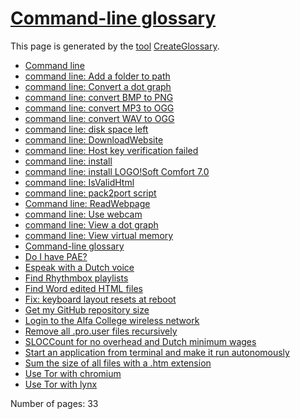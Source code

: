 












[Command-line glossary](ClGlossary.htm)
=======================================



This page is generated by the [tool](CppTools.htm)
[CreateGlossary](ToolCreateGlossary.htm).



-   [Command line](Cl.htm)
-   [command line: Add a folder to path](ClAddFolderToPath.htm)
-   [command line: Convert a dot graph](ClConvertDotGraph.htm)
-   [command line: convert BMP to PNG](ClBmpToPng.htm)
-   [command line: convert MP3 to OGG](ClMp3ToOgg.htm)
-   [command line: convert WAV to OGG](ClWavToOgg.htm)
-   [command line: disk space left](ClDiskSpaceLeft.htm)
-   [command line: DownloadWebsite](ClDownloadWebsite.htm)
-   [command line: Host key verification
    failed](ClHostKeyVerificationFailed.htm)
-   [command line: install](ClInstall.htm)
-   [command line: install LOGO!Soft Comfort
    7.0](ClInstallLogoSoftComfort.htm)
-   [command line: IsValidHtml](ClIsValidHtml.htm)
-   [command line: pack2port script](ClPack2port.htm)
-   [Command line: ReadWebpage](ClReadWebpage.htm)
-   [command line: Use webcam](ClWebcam.htm)
-   [command line: View a dot graph](ClViewDotGraph.htm)
-   [command line: View virtual memory](ClViewVirtualMemory.htm)
-   [Command-line glossary](ClGlossary.htm)
-   [Do I have PAE?](ClHasPae.htm)
-   [Espeak with a Dutch voice](ClEspeakDutch.htm)
-   [Find Rhythmbox playlists](ClFindRhythmboxPlaylists.htm)
-   [Find Word edited HTML files](ClFindWordEditedHtml.htm)
-   [Fix: keyboard layout resets at
    reboot](ClFixKeyboardLayoutResetsAtReboot.htm)
-   [Get my GitHub repository size](ClGetGitHubRepositorySize.htm)
-   [Login to the Alfa College wireless network](ClLoginAlfaCollege.htm)
-   [Remove all .pro.user files recursively](ClRemoveProUserFiles.htm)
-   [SLOCCount for no overhead and Dutch minimum wages](ClSLOCCount.htm)
-   [Start an application from terminal and make it run
    autonomously](ClBgDisown.htm)
-   [Sum the size of all files with a .htm extension](ClSumSizeHtml.htm)
-   [Use Tor with chromium](ClTorChromium.htm)
-   [Use Tor with lynx](ClTorLynx.htm)



Number of pages: 33















